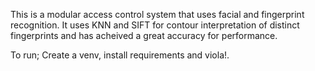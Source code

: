 This is a modular access control system that uses facial and fingerprint recognition. It uses KNN and SIFT for contour interpretation of distinct fingerprints and has acheived a great accuracy for performance. 

To run;
Create a venv, install requirements and viola!.
